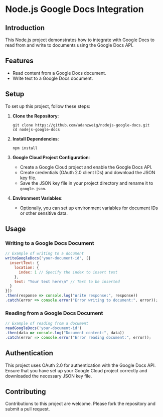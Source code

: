 # Node.js Google Docs Integration

## Introduction
This Node.js project demonstrates how to integrate with Google Docs to read from and write to documents using the Google Docs API.

## Features
- Read content from a Google Docs document.
- Write text to a Google Docs document.

## Setup
To set up this project, follow these steps:

1. **Clone the Repository**: 
   ```
   git clone https://github.com/adanzweig/nodejs-google-docs.git
   cd nodejs-google-docs
   ```

2. **Install Dependencies**: 
   ```
   npm install
   ```

3. **Google Cloud Project Configuration**:
   - Create a Google Cloud project and enable the Google Docs API.
   - Create credentials (OAuth 2.0 client IDs) and download the JSON key file.
   - Save the JSON key file in your project directory and rename it to `google.json`.

4. **Environment Variables**:
   - Optionally, you can set up environment variables for document IDs or other sensitive data.

## Usage

### Writing to a Google Docs Document
```javascript
// Example of writing to a document
writeGoogleDocs('your-document-id', [{
  insertText: {
    location: {
      index: 1 // Specify the index to insert text
    },
    text: "Your text here\n" // Text to be inserted
  }
}])
.then(response => console.log("Write response:", response))
.catch(error => console.error("Error writing to document:", error));
```

### Reading from a Google Docs Document
```javascript
// Example of reading from a document
readGoogleDocs('your-document-id')
.then(data => console.log("Document content:", data))
.catch(error => console.error("Error reading document:", error));
```

## Authentication
This project uses OAuth 2.0 for authentication with the Google Docs API. Ensure that you have set up your Google Cloud project correctly and downloaded the necessary JSON key file.

## Contributing
Contributions to this project are welcome. Please fork the repository and submit a pull request.
